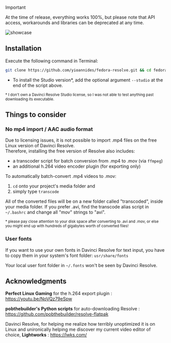 > [!IMPORTANT]
> At the time of release, everything works 100%, but please note that API access, workarounds and libraries can be deprecated at any time.

![showcase](https://github.com/user-attachments/assets/0314d0d3-dbd7-4fd8-a712-00465affbbdc)

## Installation

Execute the following command in Terminal:
```sh
git clone https://github.com/yioannides/fedora-resolve.git && cd fedora-resolve && chmod +x ./install.sh && sudo ./install.sh
```
- To install the Studio version*, add the optional argument `--studio` at the end of the script above.

<sup>* I don't own a Davinci Resolve Studio license, so I was not able to test anything past downloading its executable.

## Things to consider

### No mp4 import / AAC audio format

Due to licensing issues, it is not possible to import .mp4 files on the free Linux version of Davinci Resolve.<br>
Therefore, installing the free version of Resolve also includes:
- a transcoder script for batch conversion from .mp4 to .mov (via `ffmpeg`)
- an additional h.264 video encoder plugin (for exporting only)

To automatically batch-convert .mp4 videos to .mov: 
1. `cd` onto your project's media folder and
2. simply type `transcode`

All of the converted files will be on a new folder called "transcoded", inside your media folder. If you prefer .avi, find the transcode alias script in `~/.bashrc` and change all "mov" strings to "avi".

<sup>* please pay close attention to your disk space after converting to .avi and .mov, or else you might end up with hundreds of gigabytes worth of converted files!

### User fonts

If you want to use your own fonts in Davinci Resolve for text input, you have to copy them in your system's font folder: `usr/share/fonts`

Your local user font folder in `~/.fonts` won't be seen by Davinci Resolve.


## Acknowledgments

<b>Perfect Linux Gaming</b> for the h.264 export plugin : https://youtu.be/NoVQz79eSpw

<b>pobthebuilder's Python scripts</b> for auto-downloading Resolve : https://github.com/pobthebuilder/resolve-flatpak

Davinci Resolve, for helping me realize how terribly unoptimized it is on Linux and unironically helping me discover my current video editor of choice, <b>Lightworks</b> : https://lwks.com/
